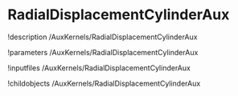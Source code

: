 <!-- MOOSE Documentation Stub: Remove this when content is added. -->

# RadialDisplacementCylinderAux
!description /AuxKernels/RadialDisplacementCylinderAux

!parameters /AuxKernels/RadialDisplacementCylinderAux

!inputfiles /AuxKernels/RadialDisplacementCylinderAux

!childobjects /AuxKernels/RadialDisplacementCylinderAux
